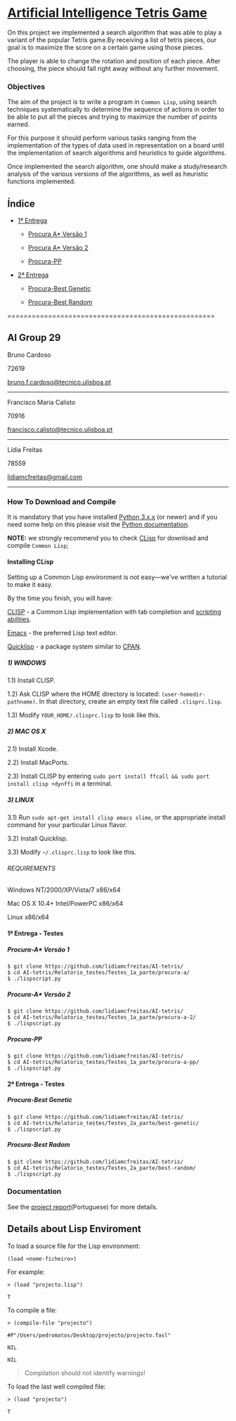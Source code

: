 # [Artificial Intelligence Tetris Game](https://fenix.tecnico.ulisboa.pt/disciplinas/IArt4517/2015-2016/1-semestre/projecto)

On this project we implemented a search algorithm that was able to play a variant of the popular Tetris game.By receiving a list of tetris pieces, our goal is to maximize the score on a certain game using those pieces.


The player is able to change the rotation and position of each piece. After choosing, the piece should fall right away without any further movement.

### Objectives

The aim of the project is to write a program in ```Common Lisp```, using search techniques systematically to determine the sequence of actions in order to be able to put all the pieces and trying to maximize the number of points earned.

For this purpose it should perform various tasks ranging from the implementation of the types of data used in representation on a board until the implementation of search algorithms and heuristics to guide algorithms.

Once implemented the search algorithm, one should make a study/research analysis of the various versions of the algorithms, as well as heuristic functions implemented.

Índice
------

- [1ª Entrega](https://github.com/lidiamcfreitas/AI-tetris/tree/master/Relatorio_testes/Testes_1a_parte)

  - [Procura A* Versão 1](https://github.com/lidiamcfreitas/AI-tetris/tree/master/Relatorio_testes/Testes_1a_parte/procura-a/)

  - [Procura A* Versão 2](https://github.com/lidiamcfreitas/AI-tetris/tree/master/Relatorio_testes/Testes_1a_parte/procura-a-2/)

  - [Procura-PP](https://github.com/lidiamcfreitas/AI-tetris/tree/master/Relatorio_testes/Testes_1a_parte/procura-pp/)


- [2ª Entrega](https://github.com/lidiamcfreitas/AI-tetris/tree/master/Relatorio_testes/Testes_2a_parte/)

  - [Procura-Best Genetic](https://github.com/lidiamcfreitas/AI-tetris/tree/master/Relatorio_testes/Testes_2a_parte/best-genetic/)

  - [Procura-Best Random](https://github.com/lidiamcfreitas/AI-tetris/tree/master/Relatorio_testes/Testes_2a_parte/best-random/)


===================================================

AI Group 29
-------------------

Bruno Cardoso

72619

bruno.f.cardoso@tecnico.ulisboa.pt

-------------------

Francisco Maria Calisto

70916

francisco.calisto@tecnico.ulisboa.pt

-------------------

Lídia Freitas

78559

lidiamcfreitas@gmail.com

-------------------

### How To Download and Compile

It is mandatory that you have installed [Python 3.x.x](https://www.python.org/download/releases/3.0/) (or newer) and if you need some help on this please visit the [Python documentation](https://docs.python.org/3/).

**NOTE:** we strongly recommend you to check [CLisp](http://www.clisp.org/) for download and compile ```Common Lisp```;

#### Installing CLisp

Setting up a Common Lisp environment is not easy—we've written a tutorial to make it easy.

By the time you finish, you will have:

[CLISP](http://www.gnu.org/software/clisp/) - a Common Lisp implementation with tab completion and [scripting abilities](https://speely.wordpress.com/2010/11/27/writing-scripts-with-common-lisp/).

[Emacs](http://www.gnu.org/software/emacs/) - the preferred Lisp text editor.

[Quicklisp](https://www.quicklisp.org/beta/) - a package system similar to [CPAN](http://www.cpan.org/).

##### 1) WINDOWS

1.1) Install CLISP.

1.2) Ask CLISP where the HOME directory is located: ```(user-homedir-pathname)```. In that directory, create an empty text file called ```.clisprc.lisp```.

1.3) Modify ```YOUR_HOME/.clisprc.lisp``` to look like this.

##### 2) MAC OS X

2.1) Install Xcode.

2.2) Install MacPorts.

2.3) Install CLISP by entering ```sudo port install ffcall && sudo port install clisp +dynffi``` in a terminal.

##### 3) LINUX

3.1) Run ```sudo apt-get install clisp emacs slime```, or the appropriate install command for your particular Linux flavor.

3.2) Install Quicklisp.

3.3) Modify ```~/.clisprc.lisp``` to look like this.

###### REQUIREMENTS

Windows NT/2000/XP/Vista/7 x86/x64

Mac OS X 10.4+ Intel/PowerPC x86/x64

Linux x86/x64

#### 1ª Entrega - Testes

##### Procura-A* Versão 1

```
$ git clone https://github.com/lidiamcfreitas/AI-tetris/
$ cd AI-tetris/Relatorio_testes/Testes_1a_parte/procura-a/
$ ./lispscript.py
```

##### Procura-A* Versão 2

```
$ git clone https://github.com/lidiamcfreitas/AI-tetris/
$ cd AI-tetris/Relatorio_testes/Testes_1a_parte/procura-a-2/
$ ./lispscript.py
```

##### Procura-PP

```
$ git clone https://github.com/lidiamcfreitas/AI-tetris/
$ cd AI-tetris/Relatorio_testes/Testes_1a_parte/procura-a-pp/
$ ./lispscript.py
```

#### 2ª Entrega - Testes

##### Procura-Best Genetic

```
$ git clone https://github.com/lidiamcfreitas/AI-tetris/
$ cd AI-tetris/Relatorio_testes/Testes_2a_parte/best-genetic/
$ ./lispscript.py
```

##### Procura-Best Radom

```
$ git clone https://github.com/lidiamcfreitas/AI-tetris/
$ cd AI-tetris/Relatorio_testes/Testes_2a_parte/best-random/
$ ./lispscript.py
```

### Documentation

See the [project report]()(Portuguese) for more details.


## Details about Lisp Enviroment


To load a source file for the Lisp environment:

```
(load <nome-ficheiro>)
```

For example:

```
> (load "projecto.lisp")

T
```

To compile a file:

```
> (compile-file "projecto")

#P"/Users/pedromatos/Desktop/projecto/projecto.fasl"

NIL

NIL
```

> Compilation should not identify warnings!

To load the last well compiled file:
```
> (load "projecto")

T
```
